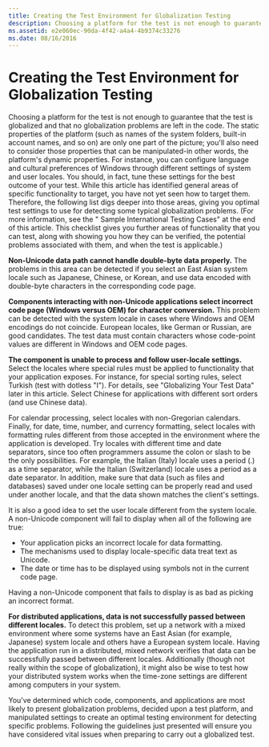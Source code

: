 ```yaml
---
title: Creating the Test Environment for Globalization Testing
description: Choosing a platform for the test is not enough to guarantee that the test is globalized and that no globalization problems are left in the code.
ms.assetid: e2e060ec-90da-4f42-a4a4-4b9374c33276
ms.date: 08/16/2016
---
```


# Creating the Test Environment for Globalization Testing

Choosing a platform for the test is not enough to guarantee that the test is globalized and that no globalization problems are left in the code. The static properties of the platform (such as names of the system folders, built-in account names, and so on) are only one part of the picture; you'll also need to consider those properties that can be manipulated-in other words, the platform's dynamic properties. For instance, you can configure language and cultural preferences of Windows through different settings of system and user locales. You should, in fact, tune these settings for the best outcome of your test. While this article has identified general areas of specific functionality to target, you have not yet seen how to target them. Therefore, the following list digs deeper into those areas, giving you optimal test settings to use for detecting some typical globalization problems. (For more information, see the " Sample International Testing Cases" at the end of this article. This checklist gives you further areas of functionality that you can test, along with showing you how they can be verified, the potential problems associated with them, and when the test is applicable.)

**Non-Unicode data path cannot handle double-byte data properly.** The problems in this area can be detected if you select an East Asian system locale such as Japanese, Chinese, or Korean, and use data encoded with double-byte characters in the corresponding code page.

**Components interacting with non-Unicode applications select incorrect code page (Windows versus OEM) for character conversion.** This problem can be detected with the system locale in cases where Windows and OEM encodings do not coincide. European locales, like German or Russian, are good candidates. The test data must contain characters whose code-point values are different in Windows and OEM code pages.

**The component is unable to process and follow user-locale settings.** Select the locales where special rules must be applied to functionality that your application exposes. For instance, for special sorting rules, select Turkish (test with dotless "I"). For details, see "Globalizing Your Test Data" later in this article. Select Chinese for applications with different sort orders (and use Chinese data).

For calendar processing, select locales with non-Gregorian calendars. Finally, for date, time, number, and currency formatting, select locales with formatting rules different from those accepted in the environment where the application is developed. Try locales with different time and date separators, since too often programmers assume the colon or slash to be the only possibilities. For example, the Italian (Italy) locale uses a period (.) as a time separator, while the Italian (Switzerland) locale uses a period as a date separator. In addition, make sure that data (such as files and databases) saved under one locale setting can be properly read and used under another locale, and that the data shown matches the client's settings.

It is also a good idea to set the user locale different from the system locale. A non-Unicode component will fail to display when all of the following are true:

-   Your application picks an incorrect locale for data formatting.
-   The mechanisms used to display locale-specific data treat text as Unicode.
-   The date or time has to be displayed using symbols not in the current code page.

Having a non-Unicode component that fails to display is as bad as picking an incorrect format.

**For distributed applications, data is not successfully passed between different locales.** To detect this problem, set up a network with a mixed environment where some systems have an East Asian (for example, Japanese) system locale and others have a European system locale. Having the application run in a distributed, mixed network verifies that data can be successfully passed between different locales. Additionally (though not really within the scope of globalization), it might also be wise to test how your distributed system works when the time-zone settings are different among computers in your system.

You've determined which code, components, and applications are most likely to present globalization problems, decided upon a test platform, and manipulated settings to create an optimal testing environment for detecting specific problems. Following the guidelines just presented will ensure you have considered vital issues when preparing to carry out a globalized test.


